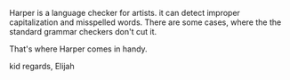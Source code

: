 Harper is a language checker for artists. it can detect
improper capitalization and misspelled words. There are some cases, 
where the the standard grammar checkers don't cut it.

That's where Harper comes in handy.

kid regards, Elijah
